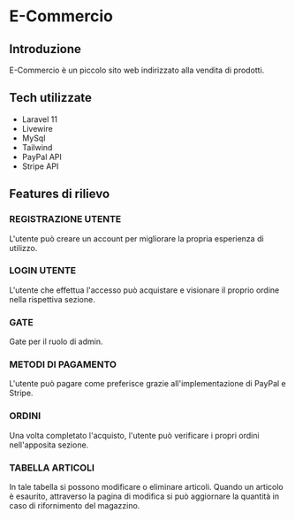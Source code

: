 # E-Commercio

## Introduzione
E-Commercio è un piccolo sito web indirizzato alla vendita di prodotti.

## Tech utilizzate

* Laravel 11
* Livewire
* MySql
* Tailwind
* PayPal API
* Stripe API


## Features di rilievo

### REGISTRAZIONE UTENTE
L'utente può creare un account per migliorare la propria esperienza di utilizzo.

### LOGIN UTENTE
L'utente che effettua l'accesso può acquistare e visionare il proprio ordine nella rispettiva sezione.

### GATE
Gate per il ruolo di admin.

### METODI DI PAGAMENTO
L'utente può pagare come preferisce grazie all'implementazione di PayPal e Stripe.

### ORDINI
Una volta completato l'acquisto, l'utente può verificare i propri ordini nell'apposita sezione.

### TABELLA ARTICOLI
In tale tabella si possono modificare o eliminare articoli. Quando un articolo è esaurito, attraverso la pagina di modifica si può aggiornare la quantità in caso di rifornimento del magazzino.
